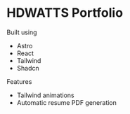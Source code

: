 # HDWATTS Portfolio

Built using

- Astro
- React
- Tailwind
- Shadcn

Features

- Tailwind animations
- Automatic resume PDF generation

